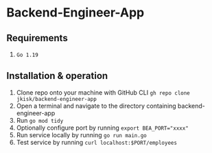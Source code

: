 # Backend-Engineer-App

## Requirements
1. `Go 1.19`

## Installation & operation
1. Clone repo onto your machine with GitHub CLI `gh repo clone jkisk/backend-engineer-app`
1. Open a terminal and navigate to the directory containing backend-engineer-app 
1. Run `go mod tidy`
1. Optionally configure port by running `export BEA_PORT="xxxx"`
1. Run service locally by running `go run main.go`
1. Test service by running `curl localhost:$PORT/employees`